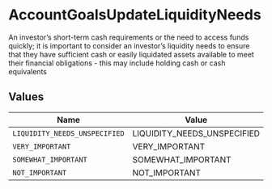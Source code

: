# AccountGoalsUpdateLiquidityNeeds

An investor’s short-term cash requirements or the need to access funds quickly; it is important to consider an investor’s liquidity needs to ensure that they have sufficient cash or easily liquidated assets available to meet their financial obligations - this may include holding cash or cash equivalents


## Values

| Name                          | Value                         |
| ----------------------------- | ----------------------------- |
| `LIQUIDITY_NEEDS_UNSPECIFIED` | LIQUIDITY_NEEDS_UNSPECIFIED   |
| `VERY_IMPORTANT`              | VERY_IMPORTANT                |
| `SOMEWHAT_IMPORTANT`          | SOMEWHAT_IMPORTANT            |
| `NOT_IMPORTANT`               | NOT_IMPORTANT                 |